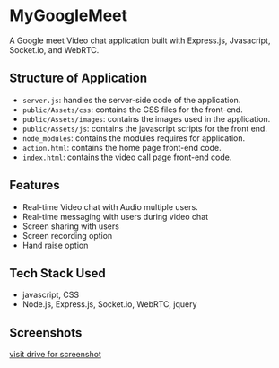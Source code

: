# MyGoogleMeet
A Google meet Video chat application built with Express.js, Jvasacript, Socket.io, and WebRTC.

## Structure of Application
- `server.js`: handles the server-side code of the application.
- `public/Assets/css`: contains the CSS files for the front-end.
- `public/Assets/images`: contains the images used in the application.
- `public/Assets/js`: contains the javascript scripts for the front end.
- `node_modules`: contains the modules requires for application.
- `action.html`: contains the home page front-end code.
- `index.html`: contains the video call page front-end code.

## Features 
- Real-time Video chat with Audio multiple users.
- Real-time messaging with users during video chat
- Screen sharing with users
- Screen recording option
- Hand raise option

## Tech Stack Used
- javascript, CSS
- Node.js, Express.js, Socket.io, WebRTC, jquery

## Screenshots 
[visit drive for screenshot]()

